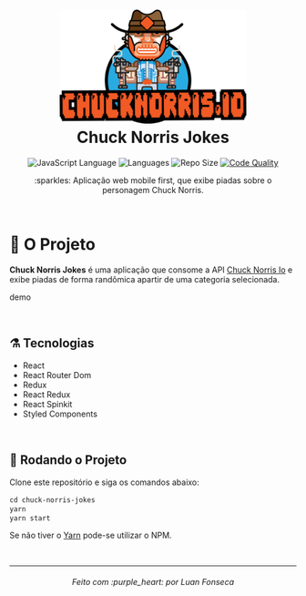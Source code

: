 <h1 align="center">
  <img alt="Logo Chuck Norris" height="200" src="https://github.com/luanfonsecap/chuck-norris-jokes/blob/master/src/assets/chucknorris_logo.png?raw=true" />
  <br>
  Chuck Norris Jokes
</h1>

<p align="center">
  
  <img alt="JavaScript Language" src="https://img.shields.io/badge/javascript-59%25-orange">
  
  <img alt="Languages" src="https://img.shields.io/badge/languages-1-orange">
  
  <img alt="Repo Size" src="https://img.shields.io/badge/repo%20size-458Kb-orange">
  
  <a href="">
    <img alt="Code Quality" src="https://img.shields.io/badge/code%20quality-A-orange" />
  </a>
 
  <br>
  
  <p align="center">
    :sparkles: Aplicação web mobile first, que exibe piadas sobre o personagem Chuck Norris.
  </p>
  <br>
</p>


# :muscle: O Projeto

**Chuck Norris Jokes** é uma aplicação que consome a API <a href="https://api.chucknorris.io/">Chuck Norris Io</a> e exibe piadas de forma randômica apartir de uma categoria selecionada.

demo

<br>

## ⚗️ Tecnologias

- React
- React Router Dom
- Redux
- React Redux
- React Spinkit
- Styled Components


<br>

## :rocket: Rodando o Projeto

Clone este repositório e siga os comandos abaixo:

```
cd chuck-norris-jokes
yarn
yarn start
```
Se não tiver o [Yarn](https://yarnpkg.com/) pode-se utilizar o NPM.

<br>

---

<h6 align="center">
	Feito com :purple_heart: por Luan Fonseca
</h6>
